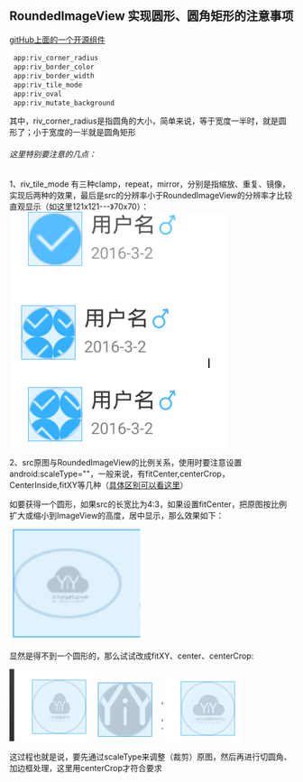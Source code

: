 RoundedImageView 实现圆形、圆角矩形的注意事项
-------
[gitHub上面的一个开源组件](https://github.com/vinc3m1/RoundedImageView)

     app:riv_corner_radius
     app:riv_border_color
     app:riv_border_width
     app:riv_tile_mode
     app:riv_oval
     app:riv_mutate_background

其中，riv_corner_radius是指圆角的大小，简单来说，等于宽度一半时，就是圆形了；小于宽度的一半就是圆角矩形

###### 这里特别要注意的几点：
1、riv_tile_mode 有三种clamp，repeat，mirror，分别是指缩放、重复、镜像，实现后两种的效果，最后是src的分辨率小于RoundedImageView的分辨率才比较直观显示（如这里121x121---》70x70）：
![images](/docs/images/round_image_demo.jpg)

2、src原图与RoundedImageView的比例关系，使用时要注意设置android:scaleType=""，一般来说，有fitCenter,centerCrop，CenterInside,fitXY等几种（[具体区别可以看这里](http://www.cnblogs.com/chq3272991/p/5710498.html)）

如要获得一个圆形，如果src的长宽比为4:3，如果设置fitCenter，把原图按比例扩大或缩小到ImageView的高度，居中显示，那么效果如下：

![images](/docs/images/round_image_2.jpg)

显然是得不到一个圆形的，那么试试改成fitXY、center、centerCrop:

![images](/docs/images/round_image_3.jpg) ![images](/docs/images/round_image_4.jpg) ![images](/docs/images/round_image_5.jpg)

这过程也就是说，要先通过scaleType来调整（裁剪）原图，然后再进行切圆角、加边框处理，这里用centerCrop才符合要求